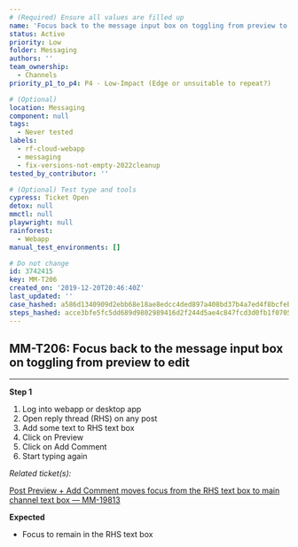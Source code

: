 ```yaml
---
# (Required) Ensure all values are filled up
name: 'Focus back to the message input box on toggling from preview to edit'
status: Active
priority: Low
folder: Messaging
authors: ''
team_ownership:
  - Channels
priority_p1_to_p4: P4 - Low-Impact (Edge or unsuitable to repeat?)

# (Optional)
location: Messaging
component: null
tags:
  - Never tested
labels:
  - rf-cloud-webapp
  - messaging
  - fix-versions-not-empty-2022cleanup
tested_by_contributor: ''

# (Optional) Test type and tools
cypress: Ticket Open
detox: null
mmctl: null
playwright: null
rainforest:
  - Webapp
manual_test_environments: []

# Do not change
id: 3742415
key: MM-T206
created_on: '2019-12-20T20:46:40Z'
last_updated: ''
case_hashed: a586d1340909d2ebb68e18ae8edcc4ded897a408bd37b4a7ed4f8bcfeb4ff5b69d9d8212aa695f06c5787c8e9c75033d
steps_hashed: acce3bfe5fc5dd689d9802989416d2f244d5ae4c847fcd3d0fb1f07055d20f509407dc5edffed0269920d118da4120a2
---
```


<!-- (Auto-generated) Based on frontmatter's "key" and "name" -->

## MM-T206: Focus back to the message input box on toggling from preview to edit

---

**Step 1**

1. Log into webapp or desktop app
2. Open reply thread (RHS) on any post
3. Add some text to RHS text box
4. Click on Preview
5. Click on Add Comment
6. Start typing again

_Related ticket(s):_

[Post Preview + Add Comment moves focus from the RHS text box to main channel text box — MM-19813](https://mattermost.atlassian.net/browse/MM-19813)

**Expected**

- Focus to remain in the RHS text box
